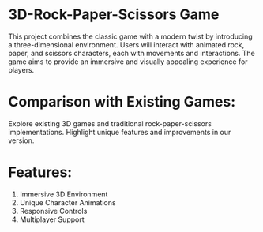 # 3D-Rock-Paper-Scissors Game
This project combines the classic game with a modern twist by introducing a three-dimensional environment. Users will interact with animated rock, paper, and scissors characters, each with  movements and interactions. The game aims to provide an immersive and visually appealing experience for players.

# Comparison with Existing Games:

Explore existing 3D games and traditional rock-paper-scissors implementations.
Highlight unique features and improvements in our version.

# Features:
1. Immersive 3D Environment
2. Unique Character Animations
3. Responsive Controls
4. Multiplayer Support

